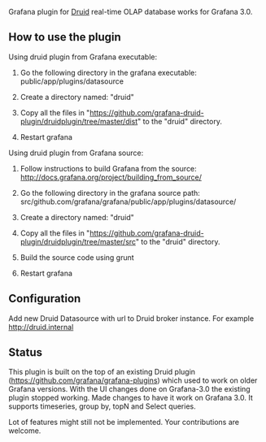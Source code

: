 Grafana plugin for [Druid](http://druid.io/) real-time OLAP database works for Grafana 3.0.

## How to use the plugin

Using druid plugin from Grafana executable:

1. Go the following directory in the grafana executable:
public/app/plugins/datasource

2. Create a directory named: "druid"

3. Copy all the files in "https://github.com/grafana-druid-plugin/druidplugin/tree/master/dist" to the "druid" 
directory.

4. Restart grafana


Using druid plugin from Grafana source:

1. Follow instructions to build Grafana from the source:
http://docs.grafana.org/project/building_from_source/

2. Go the following directory in the grafana source path:
src/github.com/grafana/grafana/public/app/plugins/datasource/

3. Create a directory named: "druid"

4. Copy all the files in "https://github.com/grafana-druid-plugin/druidplugin/tree/master/src" to the "druid"
directory.

5. Build the source code using grunt

6. Restart grafana

## Configuration

Add new Druid Datasource with url to Druid broker instance. For example http://druid.internal

## Status

This plugin is built on the top of an existing Druid plugin (https://github.com/grafana/grafana-plugins)  which used to work on older Grafana versions. With the UI changes done on Grafana-3.0 the existing plugin stopped working. Made changes to have it work on Grafana 3.0. It supports timeseries, group by, topN and Select queries.

Lot of features might still not be implemented. Your contributions are welcome.

